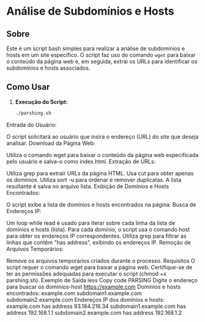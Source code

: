 # Análise de Subdomínios e Hosts

## Sobre

Este é um script bash simples para realizar a análise de subdomínios e hosts em um site específico. O script faz uso do comando `wget` para baixar o conteúdo da página web e, em seguida, extrai os URLs para identificar os subdomínios e hosts associados.

## Como Usar

1. **Execução do Script:**
   ```bash
   ./parshing.sh
Entrada do Usuário:

O script solicitará ao usuário que insira o endereço (URL) do site que deseja analisar.
Download da Página Web:

Utiliza o comando wget para baixar o conteúdo da página web especificada pelo usuário e salva-o como index.html.
Extração de URLs:

Utiliza grep para extrair URLs da página HTML.
Usa cut para obter apenas os domínios.
Utiliza sort -u para ordenar e remover duplicatas.
A lista resultante é salva no arquivo lista.
Exibição de Domínios e Hosts Encontrados:

O script exibe a lista de domínios e hosts encontrados na página.
Busca de Endereços IP:

Um loop while read é usado para iterar sobre cada linha da lista de domínios e hosts (lista).
Para cada domínio, o script usa o comando host para obter os endereços IP correspondentes.
Utiliza grep para filtrar as linhas que contêm "has address", exibindo os endereços IP.
Remoção de Arquivos Temporários:

Remove os arquivos temporários criados durante o processo.
Requisitos
O script requer o comando wget para baixar a página web.
Certifique-se de ter as permissões adequadas para executar o script (chmod +x parshing.sh).
Exemplo de Saída
less
Copy code
PARSING
Digite o endereço para buscar os domínios-host
https://example.com
Domínios e hosts encontrados:
example.com
subdomain1.example.com
subdomain2.example.com
Endereços IP dos domínios e hosts:
example.com has address 93.184.216.34
subdomain1.example.com has address 192.168.1.1
subdomain2.example.com has address 192.168.1.2
